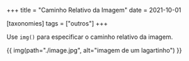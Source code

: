 +++
title = "Caminho Relativo da Imagem"
date = 2021-10-01

[taxonomies]
tags = ["outros"]
+++

Use `img()` para especificar o caminho relativo da imagem.

<!-- more -->

{{ img(path="./image.jpg", alt="imagem de um lagartinho") }}
